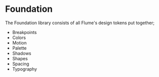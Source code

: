 # Foundation

The Foundation library consists of all Flume's design tokens put together;

- Breakpoints
- Colors
- Motion
- Palette
- Shadows
- Shapes
- Spacing
- Typography

